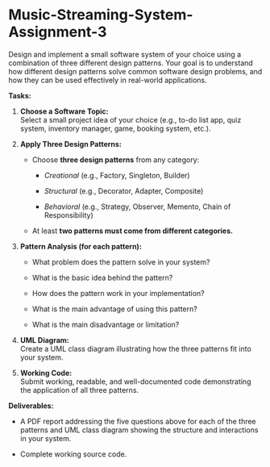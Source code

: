 # Music-Streaming-System-Assignment-3
Design and implement a small software system of your choice using a combination of three different design patterns. Your goal is to understand how different design patterns solve common software design problems, and how they can be used effectively in real-world applications.

**Tasks:**
1. **Choose a Software Topic:** <br/>
   Select a small project idea of your choice (e.g., to-do list app, quiz system, inventory manager, game, booking system, etc.).

2. **Apply Three Design Patterns:**

    - Choose **three design patterns** from any category:
    
      - *Creational* (e.g., Factory, Singleton, Builder)
  
      - *Structural* (e.g., Decorator, Adapter, Composite)
  
      - *Behavioral* (e.g., Strategy, Observer, Memento, Chain of Responsibility)
  
    - At least **two patterns must come from different categories.**

3. **Pattern Analysis (for each pattern):**

    - What problem does the pattern solve in your system?
  
    - What is the basic idea behind the pattern?
  
    - How does the pattern work in your implementation?
  
    - What is the main advantage of using this pattern?
  
    - What is the main disadvantage or limitation?

4. **UML Diagram:**<br/>
Create a UML class diagram illustrating how the three patterns fit into your system.

5. **Working Code:**<br/>
Submit working, readable, and well-documented code demonstrating the application of all three patterns.

**Deliverables:**<br/>
- A PDF report addressing the five questions above for each of the three patterns and UML class diagram showing the structure and interactions in your system.

- Complete working source code.
